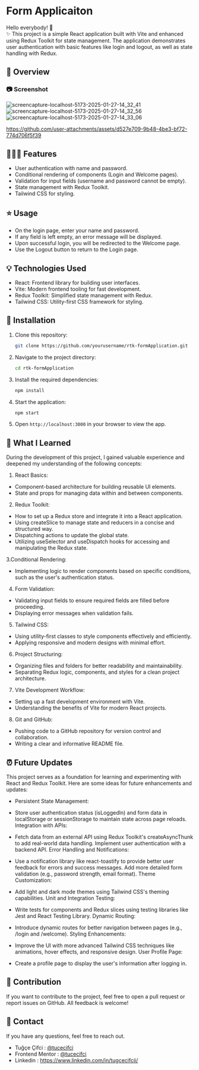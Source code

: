 # Form Applicaiton

Hello everybody! 👋 <br>
✨ This project is a simple React application built with Vite and enhanced using Redux Toolkit for state management. The application demonstrates user authentication with basic features like login and logout, as well as state handling with Redux.

## 👀 Overview

### 📷 Screenshot
![screencapture-localhost-5173-2025-01-27-14_32_41](https://github.com/user-attachments/assets/e083790e-07c0-408e-8ac2-42f98f6c0683)
![screencapture-localhost-5173-2025-01-27-14_32_56](https://github.com/user-attachments/assets/e229b90a-b14b-49d3-97ff-0a97e09419b3)
![screencapture-localhost-5173-2025-01-27-14_33_06](https://github.com/user-attachments/assets/d4051062-51c9-4c78-aafe-337c7e51d7db)


https://github.com/user-attachments/assets/d527e709-9b48-4be3-bf72-774d706f5f39



## 👩🏼‍💻 Features

- User authentication with name and password.
- Conditional rendering of components (Login and Welcome pages).
- Validation for input fields (username and password cannot be empty).
- State management with Redux Toolkit.
- Tailwind CSS for styling.

## ⭐ Usage
- On the login page, enter your name and password.
- If any field is left empty, an error message will be displayed.
- Upon successful login, you will be redirected to the Welcome page.
- Use the Logout button to return to the Login page.

## 💡 Technologies Used

- React: Frontend library for building user interfaces.
- Vite: Modern frontend tooling for fast development.
- Redux Toolkit: Simplified state management with Redux.
- Tailwind CSS: Utility-first CSS framework for styling.

## 🤔 Installation

1. Clone this repository:
   ```bash
   git clone https://github.com/yourusername/rtk-formApplication.git

   ```

2. Navigate to the project directory:
   ```bash
   cd rtk-formApplication
   ```

3. Install the required dependencies:
   ```bash
   npm install
   ```

4. Start the application:
   ```bash
   npm start
   ```

5. Open `http://localhost:3000` in your browser to view the app.

## 🧠 What I Learned

During the development of this project, I gained valuable experience and deepened my understanding of the following concepts:

1. React Basics:

- Component-based architecture for building reusable UI elements.
- State and props for managing data within and between components.
  
2. Redux Toolkit:

- How to set up a Redux store and integrate it into a React application.
- Using createSlice to manage state and reducers in a concise and structured way.
- Dispatching actions to update the global state.
- Utilizing useSelector and useDispatch hooks for accessing and manipulating the Redux state.
  
3.Conditional Rendering:
- Implementing logic to render components based on specific conditions, such as the user's authentication status.

4. Form Validation:

- Validating input fields to ensure required fields are filled before proceeding.
- Displaying error messages when validation fails.

5. Tailwind CSS:

- Using utility-first classes to style components effectively and efficiently.
- Applying responsive and modern designs with minimal effort.

6. Project Structuring:

- Organizing files and folders for better readability and maintainability.
- Separating Redux logic, components, and styles for a clean project architecture.

7. Vite Development Workflow:

- Setting up a fast development environment with Vite.
- Understanding the benefits of Vite for modern React projects.

8. Git and GitHub:

- Pushing code to a GitHub repository for version control and collaboration.
- Writing a clear and informative README file.



## ⏰ Future Updates

This project serves as a foundation for learning and experimenting with React and Redux Toolkit. Here are some ideas for future enhancements and updates:

- Persistent State Management:

- Store user authentication status (isLoggedIn) and form data in localStorage or sessionStorage to maintain state across page reloads.
Integration with APIs:

- Fetch data from an external API using Redux Toolkit's createAsyncThunk to add real-world data handling.
Implement user authentication with a backend API.
Error Handling and Notifications:

- Use a notification library like react-toastify to provide better user feedback for errors and success messages.
Add more detailed form validation (e.g., password strength, email format).
Theme Customization:

- Add light and dark mode themes using Tailwind CSS's theming capabilities.
Unit and Integration Testing:

- Write tests for components and Redux slices using testing libraries like Jest and React Testing Library.
Dynamic Routing:

- Introduce dynamic routes for better navigation between pages (e.g., /login and /welcome).
Styling Enhancements:

- Improve the UI with more advanced Tailwind CSS techniques like animations, hover effects, and responsive design.
User Profile Page:

- Create a profile page to display the user's information after logging in.


## 🎄 Contribution

If you want to contribute to the project, feel free to open a pull request or report issues on GitHub. All feedback is welcome!


## 💌 Contact

If you have any questions, feel free to reach out.
- Tuğçe Çifci : [@tucecifci](https://github.com/tucecifci)
- Frontend Mentor : [@tucecifci](https://www.frontendmentor.io/profile/tucecifci)
- Linkedin : https://www.linkedin.com/in/tugcecifcii/

